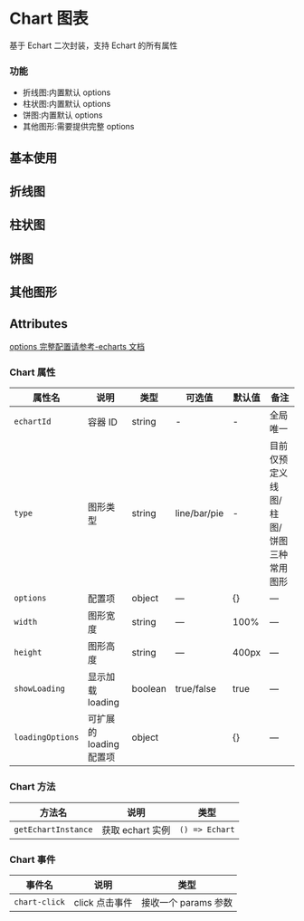 # Chart 图表

基于 Echart 二次封装，支持 Echart 的所有属性

### 功能

- 折线图:内置默认 options
- 柱状图:内置默认 options
- 饼图:内置默认 options
- 其他图形:需要提供完整 options

## 基本使用

## 折线图

<demo src="./lineChart.vue"></demo>

## 柱状图

<demo src="./barChart.vue"></demo>

## 饼图

<demo src="./pieChart.vue"></demo>

## 其他图形

<demo src="./otherChart.vue"></demo>

## Attributes

[options 完整配置请参考-echarts 文档](https://echarts.apache.org/zh/option.html#title)

### Chart 属性

| 属性名           | 说明                    | 类型    | 可选值       | 默认值 | 备注                                   |
| ---------------- | ----------------------- | ------- | ------------ | ------ | -------------------------------------- |
| `echartId`       | 容器 ID                 | string  | -            | -      | 全局唯一                               |
| `type`           | 图形类型                | string  | line/bar/pie | -      | 目前仅预定义线图/柱图/饼图三种常用图形 |
| `options`        | 配置项                  | object  | —            | {}     | —                                      |
| `width`          | 图形宽度                | string  | —            | 100%   | —                                      |
| `height`         | 图形高度                | string  | —            | 400px  | —                                      |
| `showLoading`    | 显示加载 loading        | boolean | true/false   | true   | —                                      |
| `loadingOptions` | 可扩展的 loading 配置项 | object  |              | {}     | —                                      |

### Chart 方法

| 方法名              | 说明             | 类型           |
| ------------------- | ---------------- | -------------- |
| `getEchartInstance` | 获取 echart 实例 | `() => Echart` |

### Chart 事件

| 事件名        | 说明           | 类型                 |
| ------------- | -------------- | -------------------- |
| `chart-click` | click 点击事件 | 接收一个 params 参数 |

